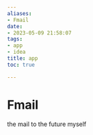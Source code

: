 ```yaml
---
aliases:
- Fmail
date:
- 2023-05-09 21:58:07
tags:
- app
- idea
title: app
toc: true

---
```


# Fmail
the mail to the future myself
